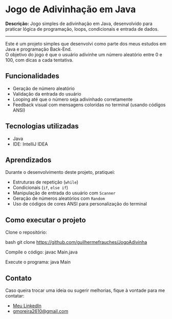 # Jogo de Adivinhação em Java

**Descrição:** Jogo simples de adivinhação em Java, desenvolvido para praticar lógica de programação, loops, condicionais e entrada de dados.

---

Este é um projeto simples que desenvolvi como parte dos meus estudos em Java e programação Back-End.  
O objetivo do jogo é que o usuário adivinhe um número aleatório entre 0 e 100, com dicas a cada tentativa.

## Funcionalidades

- Geração de número aleatório
- Validação da entrada do usuário
- Looping até que o número seja adivinhado corretamente
- Feedback visual com mensagens coloridas no terminal (usando códigos ANSI)

## Tecnologias utilizadas

- Java
- IDE: IntelliJ IDEA

## Aprendizados

Durante o desenvolvimento deste projeto, pratiquei:

- Estruturas de repetição (`while`)
- Condicionais (`if`, `else if`)
- Manipulação de entrada do usuário com `Scanner`
- Geração de números aleatórios com `Random`
- Uso de códigos de cores ANSI para personalização do terminal

## Como executar o projeto

Clone o repositório:

bash
git clone https://github.com/guilhermefrauches/JogoAdivinha

Compile o código:
javac Main.java

Execute o programa:
java Main

## Contato

Caso queira trocar uma ideia ou sugerir melhorias, fique à vontade para me contatar:

- [Meu LinkedIn](https://www.linkedin.com/in/guimoreira21/)
- gmoreira2610@gmail.com
